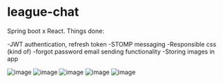# league-chat
Spring boot x React. Things done:

-JWT authentication, refresh token
-STOMP messaging
-Responsible css (kind of)
-forgot password email sending functionality
-Storing images in app

![image](https://github.com/ni7x/league-chat/assets/99970419/f037c2e5-a4c6-40ca-9c37-82ca0e51918f)
![image](https://github.com/ni7x/league-chat/assets/99970419/95b9dd90-34da-4ec4-b478-6ab0462b079a)
![image](https://github.com/ni7x/league-chat/assets/99970419/ce7135d7-45d6-402e-852f-9ef449287c94)
![image](https://github.com/ni7x/league-chat/assets/99970419/bc2cb8ec-cb35-4853-9583-8162aec2d147)
![image](https://github.com/ni7x/league-chat/assets/99970419/9b97ce3b-dbab-43d5-915e-155b41f14cc8)



